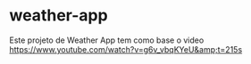 # weather-app
Este projeto de Weather App tem como base o video https://www.youtube.com/watch?v=g6v_vbqKYeU&amp;t=215s
